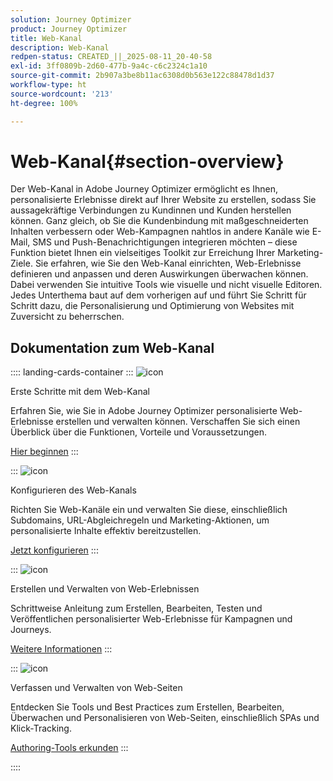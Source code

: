 ```yaml
---
solution: Journey Optimizer
product: Journey Optimizer
title: Web-Kanal
description: Web-Kanal
redpen-status: CREATED_||_2025-08-11_20-40-58
exl-id: 3ff0809b-2d60-477b-9a4c-c6c2324c1a10
source-git-commit: 2b907a3be8b11ac6308d0b563e122c88478d1d37
workflow-type: ht
source-wordcount: '213'
ht-degree: 100%

---
```


# Web-Kanal{#section-overview}

Der Web-Kanal in Adobe Journey Optimizer ermöglicht es Ihnen, personalisierte Erlebnisse direkt auf Ihrer Website zu erstellen, sodass Sie aussagekräftige Verbindungen zu Kundinnen und Kunden herstellen können. Ganz gleich, ob Sie die Kundenbindung mit maßgeschneiderten Inhalten verbessern oder Web-Kampagnen nahtlos in andere Kanäle wie E-Mail, SMS und Push-Benachrichtigungen integrieren möchten – diese Funktion bietet Ihnen ein vielseitiges Toolkit zur Erreichung Ihrer Marketing-Ziele. Sie erfahren, wie Sie den Web-Kanal einrichten, Web-Erlebnisse definieren und anpassen und deren Auswirkungen überwachen können. Dabei verwenden Sie intuitive Tools wie visuelle und nicht visuelle Editoren. Jedes Unterthema baut auf dem vorherigen auf und führt Sie Schritt für Schritt dazu, die Personalisierung und Optimierung von Websites mit Zuversicht zu beherrschen.

## Dokumentation zum Web-Kanal

:::: landing-cards-container
:::
![icon](https://cdn.experienceleague.adobe.com/icons/circle-play.svg?lang=de)

Erste Schritte mit dem Web-Kanal

Erfahren Sie, wie Sie in Adobe Journey Optimizer personalisierte Web-Erlebnisse erstellen und verwalten können. Verschaffen Sie sich einen Überblick über die Funktionen, Vorteile und Voraussetzungen.

[Hier beginnen](../using/web/get-started-web.md)
:::

:::
![icon](https://cdn.experienceleague.adobe.com/icons/gear.svg?lang=de)

Konfigurieren des Web-Kanals

Richten Sie Web-Kanäle ein und verwalten Sie diese, einschließlich Subdomains, URL-Abgleichregeln und Marketing-Aktionen, um personalisierte Inhalte effektiv bereitzustellen.

[Jetzt konfigurieren](configure-web-channel-landing-page.md)
:::

:::
![icon](https://cdn.experienceleague.adobe.com/icons/list-check.svg?lang=de)

Erstellen und Verwalten von Web-Erlebnissen

Schrittweise Anleitung zum Erstellen, Bearbeiten, Testen und Veröffentlichen personalisierter Web-Erlebnisse für Kampagnen und Journeys.

[Weitere Informationen](../using/web/create-web.md)
:::

:::
![icon](https://cdn.experienceleague.adobe.com/icons/screwdriver-wrench.svg?lang=de)

Verfassen und Verwalten von Web-Seiten

Entdecken Sie Tools und Best Practices zum Erstellen, Bearbeiten, Überwachen und Personalisieren von Web-Seiten, einschließlich SPAs und Klick-Tracking.

[Authoring-Tools erkunden](author-web-pages-landing-page.md)
:::

::::
